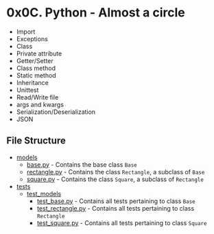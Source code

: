 # 0x0C. Python - Almost a circle

- Import
- Exceptions
- Class
- Private attribute
- Getter/Setter
- Class method
- Static method
- Inheritance
- Unittest
- Read/Write file
- args and kwargs
- Serialization/Deserialization
- JSON

## File Structure

- [models](models)
  - [base.py](models/base.py) - Contains the base class `Base`
  - [rectangle.py](models/rectangle.py) - Contains the class `Rectangle`, a subclass of `Base`
  - [square.py](models/square.py) - Contains the class `Square`, a subclass of `Rectangle`
- [tests](tests)
  - [test_models](tests/test_models)
    - [test_base.py](tests/test_models/test_base.py) - Contains all tests pertaining to class `Base`
    - [test_rectangle.py](tests/test_models/test_rectangle.py) - Contains all tests pertaining to class `Rectangle`
    - [test_square.py](tests/test_models/test_square.py) - Contains all tests pertaining to class `Square`
